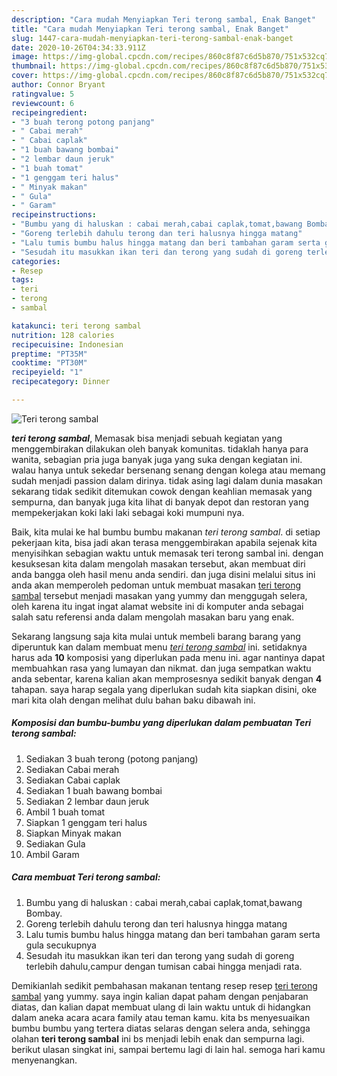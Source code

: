 ```yaml
---
description: "Cara mudah Menyiapkan Teri terong sambal, Enak Banget"
title: "Cara mudah Menyiapkan Teri terong sambal, Enak Banget"
slug: 1447-cara-mudah-menyiapkan-teri-terong-sambal-enak-banget
date: 2020-10-26T04:34:33.911Z
image: https://img-global.cpcdn.com/recipes/860c8f87c6d5b870/751x532cq70/teri-terong-sambal-foto-resep-utama.jpg
thumbnail: https://img-global.cpcdn.com/recipes/860c8f87c6d5b870/751x532cq70/teri-terong-sambal-foto-resep-utama.jpg
cover: https://img-global.cpcdn.com/recipes/860c8f87c6d5b870/751x532cq70/teri-terong-sambal-foto-resep-utama.jpg
author: Connor Bryant
ratingvalue: 5
reviewcount: 6
recipeingredient:
- "3 buah terong potong panjang"
- " Cabai merah"
- " Cabai caplak"
- "1 buah bawang bombai"
- "2 lembar daun jeruk"
- "1 buah tomat"
- "1 genggam teri halus"
- " Minyak makan"
- " Gula"
- " Garam"
recipeinstructions:
- "Bumbu yang di haluskan : cabai merah,cabai caplak,tomat,bawang Bombay."
- "Goreng terlebih dahulu terong dan teri halusnya hingga matang"
- "Lalu tumis bumbu halus hingga matang dan beri tambahan garam serta gula secukupnya"
- "Sesudah itu masukkan ikan teri dan terong yang sudah di goreng terlebih dahulu,campur dengan tumisan cabai hingga menjadi rata."
categories:
- Resep
tags:
- teri
- terong
- sambal

katakunci: teri terong sambal 
nutrition: 128 calories
recipecuisine: Indonesian
preptime: "PT35M"
cooktime: "PT30M"
recipeyield: "1"
recipecategory: Dinner

---
```



![Teri terong sambal](https://img-global.cpcdn.com/recipes/860c8f87c6d5b870/751x532cq70/teri-terong-sambal-foto-resep-utama.jpg)

<b><i>teri terong sambal</i></b>, Memasak bisa menjadi sebuah kegiatan yang menggembirakan dilakukan oleh banyak komunitas. tidaklah hanya para wanita, sebagian pria juga banyak juga yang suka dengan kegiatan ini. walau hanya untuk sekedar bersenang senang dengan kolega atau memang sudah menjadi passion dalam dirinya. tidak asing lagi dalam dunia masakan sekarang tidak sedikit ditemukan cowok dengan keahlian memasak yang sempurna, dan banyak juga kita lihat di banyak depot dan restoran yang mempekerjakan koki laki laki sebagai koki mumpuni nya.



Baik, kita mulai ke hal bumbu bumbu makanan <i>teri terong sambal</i>. di setiap pekerjaan kita, bisa jadi akan terasa menggembirakan apabila sejenak kita menyisihkan sebagian waktu untuk memasak teri terong sambal ini. dengan kesuksesan kita dalam mengolah masakan tersebut, akan membuat diri anda bangga oleh hasil menu anda sendiri. dan juga disini melalui situs ini anda akan memperoleh pedoman untuk membuat masakan <u>teri terong sambal</u> tersebut menjadi masakan yang yummy dan menggugah selera, oleh karena itu ingat ingat alamat website ini di komputer anda sebagai salah satu referensi anda dalam mengolah masakan baru yang enak.


Sekarang langsung saja kita mulai untuk membeli barang barang yang diperuntuk kan dalam membuat menu <u><i>teri terong sambal</i></u> ini. setidaknya harus ada <b>10</b> komposisi yang diperlukan pada menu ini. agar nantinya dapat membuahkan rasa yang lumayan dan nikmat. dan juga sempatkan waktu anda sebentar, karena kalian akan memprosesnya sedikit banyak dengan <b>4</b> tahapan. saya harap segala yang diperlukan sudah kita siapkan disini, oke mari kita olah dengan melihat dulu bahan baku dibawah ini.

<!--inarticleads1-->

##### Komposisi dan bumbu-bumbu yang diperlukan dalam pembuatan Teri terong sambal:

1. Sediakan 3 buah terong (potong panjang)
1. Sediakan  Cabai merah
1. Sediakan  Cabai caplak
1. Sediakan 1 buah bawang bombai
1. Sediakan 2 lembar daun jeruk
1. Ambil 1 buah tomat
1. Siapkan 1 genggam teri halus
1. Siapkan  Minyak makan
1. Sediakan  Gula
1. Ambil  Garam




<!--inarticleads2-->

##### Cara membuat Teri terong sambal:

1. Bumbu yang di haluskan : cabai merah,cabai caplak,tomat,bawang Bombay.
1. Goreng terlebih dahulu terong dan teri halusnya hingga matang
1. Lalu tumis bumbu halus hingga matang dan beri tambahan garam serta gula secukupnya
1. Sesudah itu masukkan ikan teri dan terong yang sudah di goreng terlebih dahulu,campur dengan tumisan cabai hingga menjadi rata.




Demikianlah sedikit pembahasan makanan tentang resep resep <u>teri terong sambal</u> yang yummy. saya ingin kalian dapat paham dengan penjabaran diatas, dan kalian dapat membuat ulang di lain waktu untuk di hidangkan dalam aneka acara acara family atau teman kamu. kita bs menyesuaikan bumbu bumbu yang tertera diatas selaras dengan selera anda, sehingga olahan <b>teri terong sambal</b> ini bs menjadi lebih enak dan sempurna lagi. berikut ulasan singkat ini, sampai bertemu lagi di lain hal. semoga hari kamu menyenangkan.
